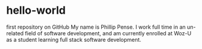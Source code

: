 # hello-world
first repository on GitHub
My name is Phillip Pense.  I work full time in an un-related field of software development, and am currently enrolled at Woz-U as a student learning full stack software development.
